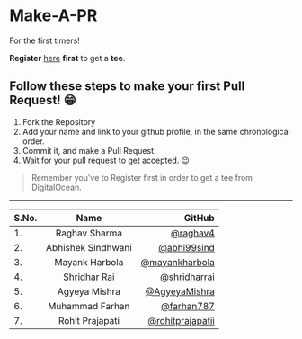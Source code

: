 # Make-A-PR 
For the first timers!

**Register** [here](https://hacktoberfest.digitalocean.com/profile) **first** to get a **tee**.

## Follow these steps to make your first Pull Request! 😁

1. Fork the Repository
2. Add your name and link to your github profile, in the same chronological order.
3. Commit it, and make a Pull Request. 
4. Wait for your pull request to get accepted. 😉

> Remember you've to Register first in order to get a tee from DigitalOcean. 

<hr>


<!--Don't Remove this Comment, Enter your Name in YOUR NAME SECTION , & github profile See down below for eg.-->
<!-- |  | You Name here.  | Your Github |-->

| S.No.        | Name           | GitHub |
| -------------|:-------------:| -----:|
| 1.           | Raghav Sharma | [@raghav4](https://github.com/raghav4) |
| 2.           | Abhishek Sindhwani | [@abhi99sind](https://github.com/abhi99sind)  |
| 3.           | Mayank Harbola | [@mayankharbola](https://github.com/MayankHarbola)  |
| 4.           | Shridhar Rai | [@shridharrai](https://github.com/shridharrai)  |
| 5.           | Agyeya Mishra | [@AgyeyaMishra](https://github.com/AgyeyaMishra)  |
| 6. 	       | Muhammad Farhan | [@farhan787](https://github.com/farhan787) |
| 7. 	       | Rohit Prajapati | [@rohitprajapatii](https://github.com/rohitprajapatii) |

